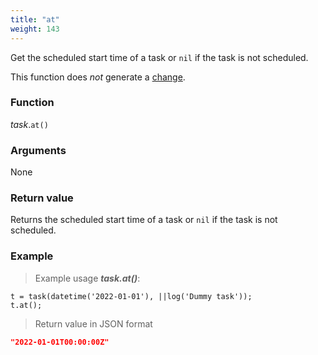 ```yaml
---
title: "at"
weight: 143
---
```


Get the scheduled start time of a task or `nil` if the task is not scheduled.

This function does *not* generate a [change](../../../overview/changes).

### Function

*task*.`at()`

### Arguments

None

### Return value

Returns the scheduled start time of a task or `nil` if the task is not scheduled.

### Example

> Example usage ***task.at()***:

```thingsdb,json_response
t = task(datetime('2022-01-01'), ||log('Dummy task'));
t.at();
```

> Return value in JSON format

```json
"2022-01-01T00:00:00Z"
```
